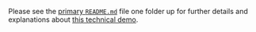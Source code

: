 Please see the [primary `README.md`](../README.md) file one folder up for further details and explanations about [this technical demo](../README.md#demo-05---multiple-import-packages).

